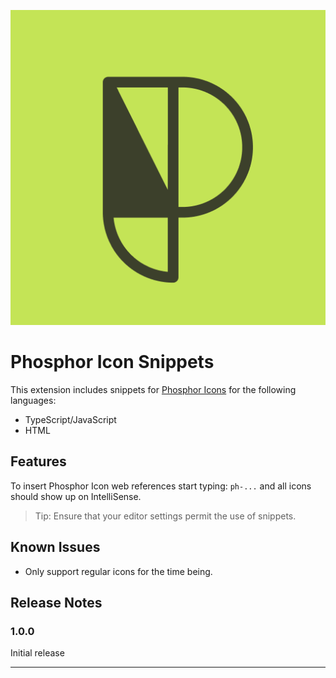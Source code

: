 ![alt text](phosphor-logo.png)

# Phosphor Icon Snippets

This extension includes snippets for [Phosphor Icons](https://phosphoricons.com) for the following languages:
- TypeScript/JavaScript
- HTML

## Features

To insert Phosphor Icon web references start typing: `ph-...` and all icons should show up on IntelliSense.
    


> Tip: Ensure that your editor settings permit the use of snippets.

## Known Issues

- Only support regular icons for the time being.

## Release Notes

### 1.0.0

Initial release

---
